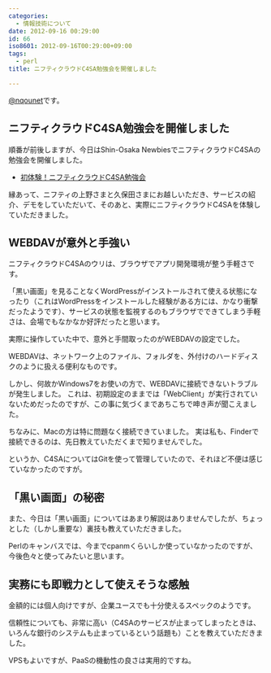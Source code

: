 ```yaml
---
categories:
  - 情報技術について
date: 2012-09-16 00:29:00
id: 66
iso8601: 2012-09-16T00:29:00+09:00
tags:
  - perl
title: ニフティクラウドC4SA勉強会を開催しました

---
```


<p><a href="https://twitter.com/nqounet">@nqounet</a>です。</p>

<h2>ニフティクラウドC4SA勉強会を開催しました</h2>

<p>順番が前後しますが、今日はShin-Osaka NewbiesでニフティクラウドC4SAの勉強会を開催しました。</p>

<ul><li><a href="https://www.facebook.com/events/479540722069611/">初体験！ニフティクラウドC4SA勉強会</a></li></ul>

<p>縁あって、ニフティの上野さまと久保田さまにお越しいただき、サービスの紹介、デモをしていただいて、そのあと、実際にニフティクラウドC4SAを体験していただきました。</p>

<h2>WEBDAVが意外と手強い</h2>

<p>ニフティクラウドC4SAのウリは、ブラウザでアプリ開発環境が整う手軽さです。</p>

<p>「黒い画面」を見ることなくWordPressがインストールされて使える状態になったり（これはWordPressをインストールした経験がある方には、かなり衝撃だったようです）、サービスの状態を監視するのもブラウザでできてしまう手軽さは、会場でもなかなか好評だったと思います。</p>

<p>実際に操作していた中で、意外と手間取ったのがWEBDAVの設定でした。</p>

<p>WEBDAVは、ネットワーク上のファイル、フォルダを、外付けのハードディスクのように扱える便利なものです。</p>

<p>しかし、何故かWindows7をお使いの方で、WEBDAVに接続できないトラブルが発生しました。 これは、初期設定のままでは「WebClient」が実行されていないためだったのですが、この事に気づくまであちこちで呻き声が聞こえました。</p>

<p>ちなみに、Macの方は特に問題なく接続できていました。 実は私も、Finderで接続できるのは、先日教えていただくまで知りませんでした。</p>

<p>というか、C4SAについてはGitを使って管理していたので、それほど不便は感じていなかったのですが。</p>

<h2>「黒い画面」の秘密</h2>

<p>また、今日は「黒い画面」についてはあまり解説はありませんでしたが、ちょっとした（しかし重要な）裏技も教えていただきました。</p>

<p>Perlのキャンバスでは、今までcpanmくらいしか使っていなかったのですが、今後色々と使ってみたいと思います。</p>

<h2>実務にも即戦力として使えそうな感触</h2>

<p>金額的には個人向けですが、企業ユースでも十分使えるスペックのようです。</p>

<p>信頼性についても、非常に高い（C4SAのサービスが止まってしまったときは、いろんな銀行のシステムも止まっているという話題も）ことを教えていただきました。</p>

<p>VPSもよいですが、PaaSの機動性の良さは実用的ですね。</p>
    	